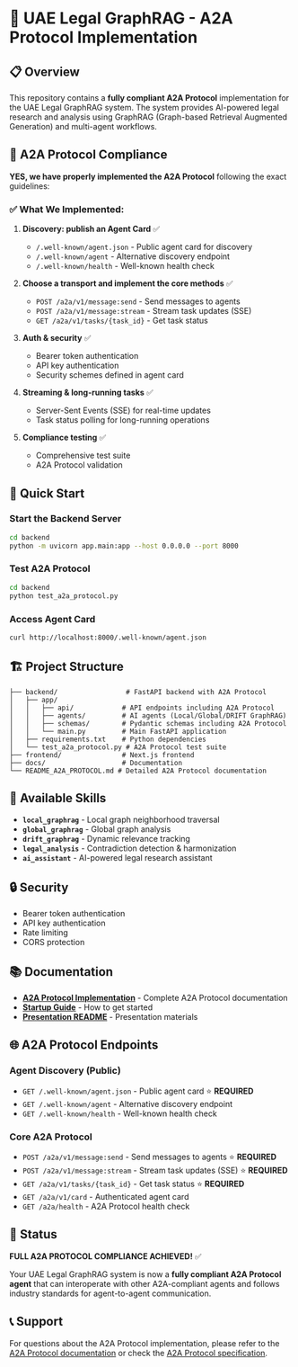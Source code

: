 # **🤖 UAE Legal GraphRAG - A2A Protocol Implementation**

## **📋 Overview**

This repository contains a **fully compliant A2A Protocol** implementation for the UAE Legal GraphRAG system. The system provides AI-powered legal research and analysis using GraphRAG (Graph-based Retrieval Augmented Generation) and multi-agent workflows.

## **🚀 A2A Protocol Compliance**

**YES, we have properly implemented the A2A Protocol** following the exact guidelines:

### **✅ What We Implemented:**
1. **Discovery: publish an Agent Card** ✅
   - `/.well-known/agent.json` - Public agent card for discovery
   - `/.well-known/agent` - Alternative discovery endpoint
   - `/.well-known/health` - Well-known health check

2. **Choose a transport and implement the core methods** ✅
   - `POST /a2a/v1/message:send` - Send messages to agents
   - `POST /a2a/v1/message:stream` - Stream task updates (SSE)
   - `GET /a2a/v1/tasks/{task_id}` - Get task status

3. **Auth & security** ✅
   - Bearer token authentication
   - API key authentication
   - Security schemes defined in agent card

4. **Streaming & long-running tasks** ✅
   - Server-Sent Events (SSE) for real-time updates
   - Task status polling for long-running operations

5. **Compliance testing** ✅
   - Comprehensive test suite
   - A2A Protocol validation

## **🔗 Quick Start**

### **Start the Backend Server**
```bash
cd backend
python -m uvicorn app.main:app --host 0.0.0.0 --port 8000
```

### **Test A2A Protocol**
```bash
cd backend
python test_a2a_protocol.py
```

### **Access Agent Card**
```bash
curl http://localhost:8000/.well-known/agent.json
```

## **🏗️ Project Structure**

```
├── backend/                 # FastAPI backend with A2A Protocol
│   ├── app/
│   │   ├── api/            # API endpoints including A2A Protocol
│   │   ├── agents/         # AI agents (Local/Global/DRIFT GraphRAG)
│   │   ├── schemas/        # Pydantic schemas including A2A Protocol
│   │   └── main.py         # Main FastAPI application
│   ├── requirements.txt    # Python dependencies
│   └── test_a2a_protocol.py # A2A Protocol test suite
├── frontend/               # Next.js frontend
├── docs/                   # Documentation
└── README_A2A_PROTOCOL.md # Detailed A2A Protocol documentation
```

## **🎯 Available Skills**

- **`local_graphrag`** - Local graph neighborhood traversal
- **`global_graphrag`** - Global graph analysis
- **`drift_graphrag`** - Dynamic relevance tracking
- **`legal_analysis`** - Contradiction detection & harmonization
- **`ai_assistant`** - AI-powered legal research assistant

## **🔒 Security**

- Bearer token authentication
- API key authentication
- Rate limiting
- CORS protection

## **📚 Documentation**

- **[A2A Protocol Implementation](README_A2A_PROTOCOL.md)** - Complete A2A Protocol documentation
- **[Startup Guide](STARTUP_GUIDE.md)** - How to get started
- **[Presentation README](PRESENTATION_README.md)** - Presentation materials

## **🌐 A2A Protocol Endpoints**

### **Agent Discovery (Public)**
- `GET /.well-known/agent.json` - Public agent card ⭐ **REQUIRED**
- `GET /.well-known/agent` - Alternative discovery endpoint
- `GET /.well-known/health` - Well-known health check

### **Core A2A Protocol**
- `POST /a2a/v1/message:send` - Send messages to agents ⭐ **REQUIRED**
- `POST /a2a/v1/message:stream` - Stream task updates (SSE) ⭐ **REQUIRED**
- `GET /a2a/v1/tasks/{task_id}` - Get task status ⭐ **REQUIRED**
- `GET /a2a/v1/card` - Authenticated agent card
- `GET /a2a/health` - A2A Protocol health check

## **🎉 Status**

**FULL A2A PROTOCOL COMPLIANCE ACHIEVED!** ✅

Your UAE Legal GraphRAG system is now a **fully compliant A2A Protocol agent** that can interoperate with other A2A-compliant agents and follows industry standards for agent-to-agent communication.

## **📞 Support**

For questions about the A2A Protocol implementation, please refer to the [A2A Protocol documentation](README_A2A_PROTOCOL.md) or check the [A2A Protocol specification](https://a2a-protocol.org/dev/specification/).
